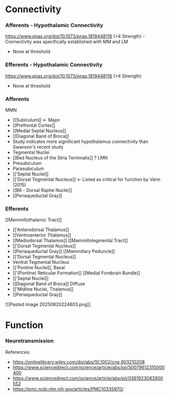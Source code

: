 # Connectivity
### Afferents - Hypothalamic Connectivity
https://www.pnas.org/doi/10.1073/pnas.1819448116 (>4 Strength) - Connectivity was specifically established with MM and LM
- None at threshold
### Efferents - Hypothalamic Connectivity
https://www.pnas.org/doi/10.1073/pnas.1819448116 (>4 Strength)
- None at threshold
### Afferents
MMN
- [[Subiculum]] <- Major
- [[Prefrontal Cortex]]
- [[Medial Septal Nucleus]]
- [[Diagonal Band of Broca]]
- Study indicates more significant hypothalamus connectivity than Swanson's recent study
- Tegmental Nuclei
- [[Bed Nucleus of the Stria Terminalis]] ?
LMN
- Presubiculum
- Parasubiculum
- [['Septal Nuclei]]
- [['Dorsal Tegmental Nucleus]] <- Listed as critical for function by Vann (2015)
- [[B6 - Dorsal Raphe Nuclei]]
- [[Periaqueductal Gray]]
### Efferents
[[Mammillothalamic Tract]]
- [['Anterodorsal Thalamus]]
- [[Ventroanterior Thalamus]]
- [[Mediodorsal Thalamus]]
[[Mammillotegmental Tract]]
- [['Dorsal Tegmental Nucleus]]
- [[Periaqueductal Gray]]
[[Mammillary Peduncle]]
- [['Dorsal Tegmental Nucleus]]
- Ventral Tegmental Nucleus
- [['Pontine Nuclei]], Basal
- [['(Pontine) Reticular Formation]]
[[Medial Forebrain Bundle]]
- [['Septal Nuclei]]
- [[Diagonal Band of Broca]]
Diffuse
- [['Midline Nuclei, Thalamus]]
- [[Periaqueductal Gray]]

![[Pasted image 20250820224803.png]]
# Function
### Neurotransmission

References:
- https://onlinelibrary.wiley.com/doi/abs/10.1002/cne.903210208
- https://www.sciencedirect.com/science/article/abs/pii/S0079612315000400
- https://www.sciencedirect.com/science/article/abs/pii/0361923083900552
- https://pmc.ncbi.nlm.nih.gov/articles/PMC10335970/